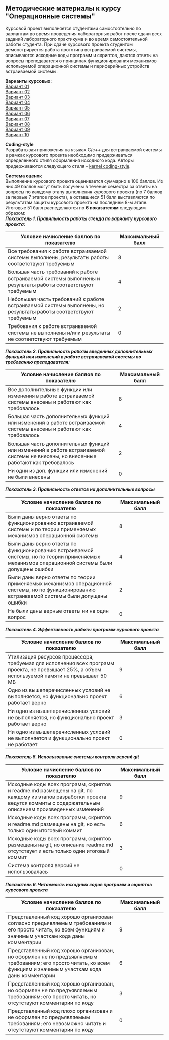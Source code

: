 ## Методические материалы к курсу "Операционные системы"

Курсовой проект выполняется студентами самостоятельно по вариантам во время проведения лабораторных работ после сдачи всех заданий лабораторного практикума и во время самостоятельной работы студента. При сдаче курсового проекта студентом демонстрируется работа прототипа встраиваемой системы, описываются исходные коды программ и скриптов, даются ответы на вопросы преподавателя о принципах функционирования механизмов используемой операционной системы и периферийных устройств встраиваемой системы. 

__Варианты курсовых:__  
[Вариант 01](var_01/var_01_task.md)  
[Вариант 02](var_02/var_02_task.md)  
[Вариант 03](var_03/var_03_task.md)  
[Вариант 04](var_04/var_04_task.md)  
[Вариант 05](var_05/var_05_task.md)  
[Вариант 06](var_06/var_06_task.md)  
[Вариант 07](var_07/var_07_task.md)  
[Вариант 08](var_08/var_08_task.md)  
[Вариант 09](var_09/var_09_task.md)  
[Вариант 10](var_10/var_10_task.md)  

__Coding-style__  
Разрабатывая приложения на языках C/c++ для встраиваемой системы в рамках курсового проекта необходимо придерживаться определенного стиля оформления исходного кода. Авторы придерживаются следующего стиля - [kernel coding-style](https://www.kernel.org/doc/html/v4.10/process/coding-style.html).  

__Система оценок__  
Выполнение курсового проекта оценивается суммарно в 100 баллов. Из них 49 баллов могут быть получены в течение семестра за ответы на вопросы по каждому этапу выполнения курсового проекта (по 7 баллов за первые 7 этапов проекта), а оставшиеся 51 балл  выставляются по результатам защиты курсового проекта на последнем 8-м этапе.
Итоговые 51 балл распеделяются по **6 показателям** следующим образом:  
__*Показатель 1. Правильность работы стенда по варианту курсового проекта:*__

| Условие начисление баллов по показателю | Максимальный балл |
|--------------------------------------------------|-------------------|
| Все требования к работе встраиваемой системы выполнены, результаты работы соответствуют требуемым                | 8 |
| Большая часть требований к работе встраиваемой системы выполнены и результаты работы соответствуют требуемым     | 4 |
| Небольшая часть требований к работе встраиваемой системы выполнены, но результаты работы соответствуют требуемым | 2 |
| Требования к работе встраиваемой системы не выполнены и/или результаты не соответствуют требуемым                | 0 |

__*Показатель 2. Правильность работы введенных дополнительных функций или изменений в работе встраиваемой системы по требованию преподавателя:*__

| Условие начисление баллов по показателю | Максимальный балл |
|--------------------------------------------------|-------------------|
| Все дополнительные функции или изменения в работе встраиваемой системы внесены и работают как требовалось            | 8 |
| Большая часть дополнительных функций или изменений в работе встраиваемой системы внесены и работают как требовалось  | 4 |
| Большая часть дополнительных функций или изменений в работе встраиваемой системы не внесены, но внесенные работают как требовалось | 2 |
| Ни одни из доп. функции или изменений не были внесены  | 0 |

__*Показатель 3.  Правильность ответов на дополнительные вопросы*__

| Условие начисление баллов по показателю | Максимальный балл |
|--------------------------------------------------|-------------------|
| Были даны верно ответы по функционированию встраиваемой системы и по теории применяемых механизмов операционной системы  | 8 |
| Были даны верно ответы по функционированию встраиваемой системы, но по теории применяемых механизмов операционной системы были допущены ошибки  | 4 |
| Были даны верно ответы по теории применяемых механизмов операционной системы, но по функционированию встраиваемой системы были допущены ошибки | 2 |
| Не были даны верные ответы ни на один вопрос  | 0 |

__*Показатель 4. Эффективность работы программ курсового проекта*__

| Условие начисление баллов по показателю | Максимальный балл |
|--------------------------------------------------|-------------------|
| Утилизация ресурсов процессора, требуемая для исполнения всех программ проекта, не превышает 25%, а объем используемой памяти не превышает 50 МБ | 9 |
| Одно из вышеперечисленных условий не выполняется, но функционально проект работает верно | 6 |
| Ни одно из вышеперечисленных условий не выполняется, но функционально проект работает верно | 3 |
| Ни одно из вышеперечисленных условий не выполняется и функционально проект не работает  | 0 |

__*Показатель 5. Использование системы контроля версий git*__

| Условие начисление баллов по показателю | Максимальный балл |
|--------------------------------------------------|-------------------|
| Исходные коды всех программ, скриптов и readme.md размещены на git, по каждому из этапов разработки проекта ведутся коммиты с содержательным описанием произведенных изменений | 9 |
| Исходные коды всех программ, скриптов и readme.md размещены на git, но есть только один итоговый коммит | 6 |
| Исходные коды всех программ, скриптов размещены на git, но описание readme.md отсутствует и есть только один итоговый коммит | 3 |
| Система контроля версий не использовалась | 0 |

__*Показатель 6. Читаемость исходных кодов программ и скриптов курсового проекта*__

| Условие начисление баллов по показателю | Максимальный балл |
|--------------------------------------------------|-------------------|
| Представленный код хорошо организован согласно предъявляемым требованиям и его просто читать, ко всем функциям и значимым участкам кода даны комментарии | 9 |
| Представленный код хорошо организован, но оформлен не по предъявляемым требованиям; его просто читать, ко всем функциям и значимым участкам кода даны комментарии | 6 |
| Представленный код хорошо организован, но оформлен не по предъявляемым требованиям; его просто читать, но отсутствуют комментарии по коду | 3 |
| Представленный код плохо организован и не оформлен по предъявляемым требованиям; его невозможно читать и отсутствуют комментарии по коду | 0 |
